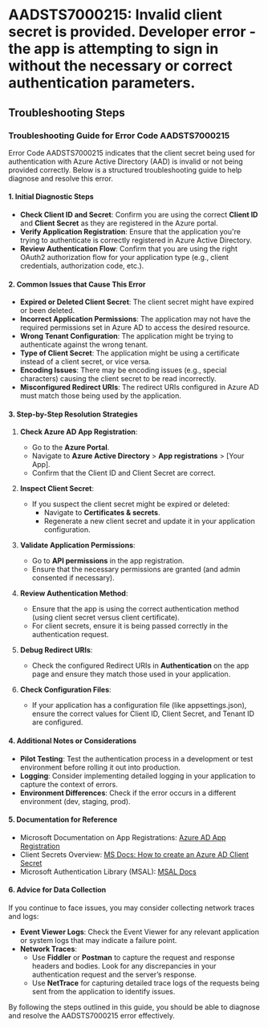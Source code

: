 # AADSTS7000215: Invalid client secret is provided. Developer error - the app is attempting to sign in without the necessary or correct authentication parameters.


## Troubleshooting Steps
### Troubleshooting Guide for Error Code AADSTS7000215

Error Code AADSTS7000215 indicates that the client secret being used for authentication with Azure Active Directory (AAD) is invalid or not being provided correctly. Below is a structured troubleshooting guide to help diagnose and resolve this error.

#### 1. Initial Diagnostic Steps

- **Check Client ID and Secret**: Confirm you are using the correct **Client ID** and **Client Secret** as they are registered in the Azure portal.
- **Verify Application Registration**: Ensure that the application you're trying to authenticate is correctly registered in Azure Active Directory.
- **Review Authentication Flow**: Confirm that you are using the right OAuth2 authorization flow for your application type (e.g., client credentials, authorization code, etc.).

#### 2. Common Issues that Cause This Error

- **Expired or Deleted Client Secret**: The client secret might have expired or been deleted.
- **Incorrect Application Permissions**: The application may not have the required permissions set in Azure AD to access the desired resource.
- **Wrong Tenant Configuration**: The application might be trying to authenticate against the wrong tenant.
- **Type of Client Secret**: The application might be using a certificate instead of a client secret, or vice versa.
- **Encoding Issues**: There may be encoding issues (e.g., special characters) causing the client secret to be read incorrectly.
- **Misconfigured Redirect URIs**: The redirect URIs configured in Azure AD must match those being used by the application.

#### 3. Step-by-Step Resolution Strategies

1. **Check Azure AD App Registration**:
   - Go to the **Azure Portal**.
   - Navigate to **Azure Active Directory** > **App registrations** > [Your App].
   - Confirm that the Client ID and Client Secret are correct.
  
2. **Inspect Client Secret**:
   - If you suspect the client secret might be expired or deleted:
     - Navigate to **Certificates & secrets**.
     - Regenerate a new client secret and update it in your application configuration.

3. **Validate Application Permissions**:
   - Go to **API permissions** in the app registration.
   - Ensure that the necessary permissions are granted (and admin consented if necessary).

4. **Review Authentication Method**:
   - Ensure that the app is using the correct authentication method (using client secret versus client certificate).
   - For client secrets, ensure it is being passed correctly in the authentication request.

5. **Debug Redirect URIs**:
   - Check the configured Redirect URIs in **Authentication** on the app page and ensure they match those used in your application.

6. **Check Configuration Files**:
   - If your application has a configuration file (like appsettings.json), ensure the correct values for Client ID, Client Secret, and Tenant ID are configured.

#### 4. Additional Notes or Considerations

- **Pilot Testing**: Test the authentication process in a development or test environment before rolling it out into production.
- **Logging**: Consider implementing detailed logging in your application to capture the context of errors.
- **Environment Differences**: Check if the error occurs in a different environment (dev, staging, prod).

#### 5. Documentation for Reference

- Microsoft Documentation on App Registrations: [Azure AD App Registration](https://docs.microsoft.com/en-us/azure/active-directory/develop/quickstart-register-app)
- Client Secrets Overview: [MS Docs: How to create an Azure AD Client Secret](https://docs.microsoft.com/en-us/azure/active-directory/develop/app-registrations#create-a-client-secret)
- Microsoft Authentication Library (MSAL): [MSAL Docs](https://docs.microsoft.com/en-us/azure/active-directory/develop/msal-overview)

#### 6. Advice for Data Collection

If you continue to face issues, you may consider collecting network traces and logs:

- **Event Viewer Logs**: Check the Event Viewer for any relevant application or system logs that may indicate a failure point.
- **Network Traces**:
    - Use **Fiddler** or **Postman** to capture the request and response headers and bodies. Look for any discrepancies in your authentication request and the server’s response.
    - Use **NetTrace** for capturing detailed trace logs of the requests being sent from the application to identify issues.

By following the steps outlined in this guide, you should be able to diagnose and resolve the AADSTS7000215 error effectively.